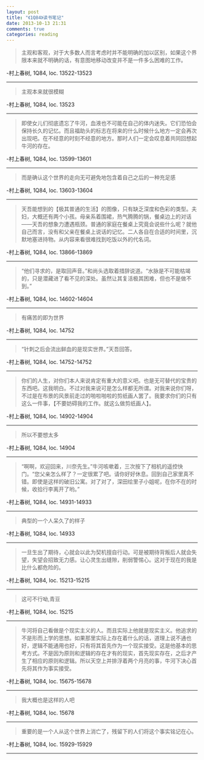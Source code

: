 ```yaml
---
layout: post
title: "《1Q84》读书笔记"
date: 2013-10-13 21:31
comments: true
categories: reading
---
```

>主观和客观，对于大多数人而言考虑时并不能明确的加以区别，如果这个界限本来就不明确的话，有意图地移动改变并不是一件多么困难的工作。

-村上春树, 1Q84, loc. 13522-13523

------

>主观本来就很模糊

-村上春树, 1Q84, loc. 13523

------

>即使女儿们彻底遗忘了牛河，血液也不可能在自己的体内迷失。它们恐怕会保持长久的记忆。而且福助头的标志在将来的什么时候什么地方一定会再次出现吧。在不经意的时刻不经意的地方。那时人们一定会叹息着共同回想起牛河的存在。

-村上春树, 1Q84, loc. 13599-13601

------
><!-- more -->
>而是确认这个世界的走向无可避免地包含着自己之后的一种充足感

-村上春树, 1Q84, loc. 13603-13604

------

>天吾能想到的【极其普通的生活】的图像，只有缺乏深度和色彩的类型。夫妇，大概还有两个小孩。母亲系着围裙，热气腾腾的锅，餐桌边上的对话——天吾的想象力遭遇瓶颈。普通的家庭在餐桌上究竟会说些什么呢？就他自己而言，没有和父亲在餐桌上说话的记忆。二人各自在合适的时间里，沉默地塞进持物。从内容来看很难找到吃饭以外的代名词。

-村上春树, 1Q84, loc. 13866-13869

------

>“他们寻求的，是取回声音。”和尚头选取着措辞说道。“水脉是不可能枯竭的，只是潜藏进了看不见的深处。虽然让其复活极其困难，但也不是做不到。”

-村上春树, 1Q84, loc. 14602-14604

------

>有痛苦的即为世界

-村上春树, 1Q84, loc. 14752

------

>“针刺之后会流出鲜血的是现实世界。”天吾回答。

-村上春树, 1Q84, loc. 14752-14752

------

>你们的人生，对你们本人来说肯定有重大的意义吧。也是无可替代的宝贵的东西吧。这我明白。不过对我来说可是怎么样都无所谓。对我来说你们呀，不过是在布景的风景前走过的啪啦啪啦的剪纸画人罢了。我要求你们的只有这么一件事，【不要妨碍我的工作。就这么做剪纸画人】。

-村上春树, 1Q84, loc. 14902-14904

------

>所以不要想太多

-村上春树, 1Q84, loc. 14904

------

>“啊啊，欢迎回来，川奈先生。”牛河咳嗽着，三次按下了相机的遥控快门。“您父亲怎么样了？一定很累了吧。请你好好休息。回到自己家里真不错。即使是这样的破旧公寓。对了对了，深田绘里子小姐呢，在你不在的时候，收拾行李离开了哟。”

-村上春树, 1Q84, loc. 14931-14933

------

>典型的一个人呆久了的样子

-村上春树, 1Q84, loc. 14933

------

>一旦生出了期待，心就会以此为契机擅自行动。可是被期待背叛后人就会失望，失望会招致无力感。让心灵生出缝隙，削弱警惕心。这对于现在的我是比什么都危险的。

-村上春树, 1Q84, loc. 15213-15215

------

>这可不行呦,青豆

-村上春树, 1Q84, loc. 15215

------

>牛河将自己看做是个现实主义的人。而且实际上他就是现实主义。他追求的不是形而上学的思想。如果那里实际上存在着什么的话，道理上说不通也好，逻辑不能通用也好，只有将其首先作为一个现实接受。这是他基本的思考方式。不是因为原则和逻辑的存在才有的现实，首先现实存在，之后才产生了相应的原则和逻辑。所以天空上并排浮着两个月亮的事，牛河下决心首先将其作为事实接受。

-村上春树, 1Q84, loc. 15675-15678

------

>我大概也是这样的人吧

-村上春树, 1Q84, loc. 15678

------

>重要的是一个人从这个世界上消亡了，残留下的人们将这个事实铭记在心。

-村上春树, 1Q84, loc. 15929-15929

------

